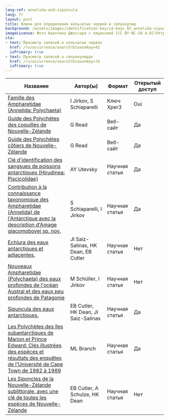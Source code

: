 ```yaml
---
lang-ref: annelida-and-sipuncula
lang: fr
layout: post
title: Ключи для определения кольчатых червей и сипункулид
background: /assets/images/identification-key/id-keys_02_annelida-sipuncula.png
imageLicense: Фото Квентина Джоссара с лицензией [CC BY-NC-SA 4.0](https://creativecommons.org/licenses/by-nc-sa/4.0/).
cta:
- text: Просмотр записей о кольчатых червях
  href: /ru/occurrence/search?&taxonKey=42
  isPrimary: true
- text: Просмотр записей о сипункулидах
  href: /ru/occurrence/search?&taxonKey=74
  isPrimary: true
---
```


Название | Автор(ы) | Формат | Открытый доступ 
-- | -- | -- | -- 
[Famille des Ampharetidae (Annelida: Polychaeta)](https://www.xper3.fr/xper3GeneratedFiles/publish/identification/3495932204261591564/mkey.html) | I Jirkov, S Schiaparelli | Ключ Xper3 | Oui 
[Guide des Polychètes des coquilles de Nouvelle-Zélande](http://www.annelida.net/nz/Polychaeta/ShellsPoly/NZShellsPolychaeta.htm#IDSPP) | G Read | Веб-сайт | Да 
[Guide des Polychètes côtiers de Nouvelle-Zélande](http://www.annelida.net/nz/Polychaeta/ShorePoly/NZShorePolychaeta_ID.htm) | G Read | Веб-сайт | Да 
[Clé d'identification des sangsues de poissons antarctiques (Hirudinea: Piscicolidae)](http://dspace.nbuv.gov.ua/handle/123456789/128181) | AY Utevsky | Научная статья | Да 
[Contribution à la connaissance taxonomique des Ampharetidae (Annelida) de l'Antarctique avec la description d'Amage giacomobovei sp. nov.](https://europeanjournaloftaxonomy.eu/index.php/ejt/article/view/1227) | S Schiaparelli, I Jirkov | Научная статья | Да 
[Echiura des eaux antarctiques et adjacentes.](https://link.springer.com/article/10.1007/s003000000135) | JI Saiz-Salinas, HK Dean, EB Cutler | Научная статья | Нет 
[Nouveaux Ampharetidae (Polychaeta) des eaux profondes de l'océan Austral et des eaux peu profondes de Patagonie](https://www.biotaxa.org/Zootaxa/article/view/2208) | M Schüller, I Jirkov | Научная статья | Нет 
[Sipuncula des eaux antarctiques.](https://www.researchgate.net/publication/266153667_Sipuncula_from_Antarctic_Waters) | EB Cutler, HK Dean, JI Saiz-Salinas | Научная статья | Да 
[Les Polychètes des îles subantarctiques de Marion et Prince Edward: Clés illustrées des espèces et résultats des enquêtes de l'Université de Cape Town de 1982 à 1989](https://nextcloud.bebif.be/s/La64KHWb6d2R8eo) | ML Branch | Научная статья | Да 
[Les Siponcles de la Nouvelle-Zélande sublittorale, avec une clé de toutes les espèces de Nouvelle-Zélande](https://www.biotaxa.org/Zootaxa/article/view/zootaxa.525.1.1) | EB Cutler, A Schulze, HK Dean | Научная статья | Нет 
